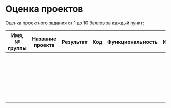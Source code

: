 # Оценка проектов

Оценка проектного задания от 1 до 10 баллов за каждый пункт:

| Имя, № группы | Название  проекта | Результат | Код  | Функциональность | Интеграция | Презентация | ∑    | Комментарий |
| ------------- | ----------------- | --------- | ---- | ---------------- | ---------- | ----------- | ---- | ----------- |
|               |                   |           |      |                  |            |             |      |             |
|               |                   |           |      |                  |            |             |      |             |
|               |                   |           |      |                  |            |             |      |             |
|               |                   |           |      |                  |            |             |      |             |
|               |                   |           |      |                  |            |             |      |             |
|               |                   |           |      |                  |            |             |      |             |
|               |                   |           |      |                  |            |             |      |             |
|               |                   |           |      |                  |            |             |      |             |
|               |                   |           |      |                  |            |             |      |             |
|               |                   |           |      |                  |            |             |      |             |
|               |                   |           |      |                  |            |             |      |             |
|               |                   |           |      |                  |            |             |      |             |
|               |                   |           |      |                  |            |             |      |             |
|               |                   |           |      |                  |            |             |      |             |
|               |                   |           |      |                  |            |             |      |             |
|               |                   |           |      |                  |            |             |      |             |
|               |                   |           |      |                  |            |             |      |             |
|               |                   |           |      |                  |            |             |      |             |
|               |                   |           |      |                  |            |             |      |             |
|               |                   |           |      |                  |            |             |      |             |
|               |                   |           |      |                  |            |             |      |             |
|               |                   |           |      |                  |            |             |      |             |
|               |                   |           |      |                  |            |             |      |             |
|               |                   |           |      |                  |            |             |      |             |
|               |                   |           |      |                  |            |             |      |             |
|               |                   |           |      |                  |            |             |      |             |

